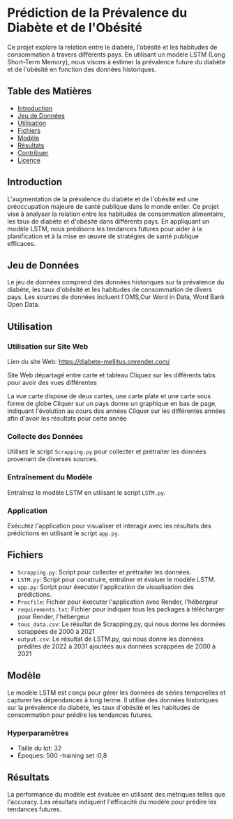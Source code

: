 
# Prédiction de la Prévalence du Diabète et de l'Obésité

Ce projet explore la relation entre le diabète, l'obésité et les habitudes de consommation à travers différents pays. En utilisant un modèle LSTM (Long Short-Term Memory), nous visons à estimer la prévalence future du diabète et de l'obésité en fonction des données historiques.

## Table des Matières

- [Introduction](#introduction)
- [Jeu de Données](#jeu-de-données)
- [Utilisation](#utilisation)
- [Fichiers](#fichiers)
- [Modèle](#modèle)
- [Résultats](#résultats)
- [Contribuer](#contribuer)
- [Licence](#licence)

## Introduction

L'augmentation de la prévalence du diabète et de l'obésité est une préoccupation majeure de santé publique dans le monde entier. Ce projet vise à analyser la relation entre les habitudes de consommation alimentaire, les taux de diabète et d'obésité dans différents pays. En appliquant un modèle LSTM, nous prédisons les tendances futures pour aider à la planification et à la mise en œuvre de stratégies de santé publique efficaces.

## Jeu de Données

Le jeu de données comprend des données historiques sur la prévalence du diabète, les taux d'obésité et les habitudes de consommation de divers pays. Les sources de données incluent l'OMS,Our Word in Data, Word Bank Open Data.

## Utilisation

### Utilisation sur Site Web

Lien du site Web:
https://diabete-mellitus.onrender.com/

Site Web départagé entre carte et tableau
Cliquez sur les différents tabs pour avoir des vues différentes

La vue carte dispose de deux cartes, une carte plate et une carte sous forme de globe
Cliquer sur un pays donne un graphique en bas de page, indiquant l'évolution au cours des années
Cliquer sur les différentes années afin d'avoir les résultats pour cette année

### Collecte des Données

Utilisez le script `Scrapping.py` pour collecter et prétraiter les données provenant de diverses sources.

### Entraînement du Modèle

Entraînez le modèle LSTM en utilisant le script `LSTM.py`.

### Application

Exécutez l'application pour visualiser et interagir avec les résultats des prédictions en utilisant le script `app.py`.

## Fichiers

- `Scrapping.py`: Script pour collecter et prétraiter les données.
- `LSTM.py`: Script pour construire, entraîner et évaluer le modèle LSTM.
- `app.py`: Script pour éxecuter l'application de visualisation des prédictions.
- `Procfile`: Fichier pour éxecuter l'application avec Render, l'hébergeur
- `requirements.txt`: Fichier pour indiquer tous les packages à télécharger pour Render, l'hébergeur
- `tous_data.csv`: Le résultat de Scrapping.py, qui nous donne les données scrappées de 2000 à 2021
- `output.csv`: Le résultat de LSTM.py, qui nous donne les données prédites de 2022 à 2031 ajoutées aux données scrappées de 2000 à 2021

## Modèle

Le modèle LSTM est conçu pour gérer les données de séries temporelles et capturer les dépendances à long terme. Il utilise des données historiques sur la prévalence du diabète, les taux d'obésité et les habitudes de consommation pour prédire les tendances futures.


### Hyperparamètres

- Taille du lot: 32
- Époques: 500
-training set :0,8

## Résultats

La performance du modèle est évaluée en utilisant des métriques  telles que l'accuracy. Les résultats indiquent l'efficacité du modèle pour prédire les tendances futures.




